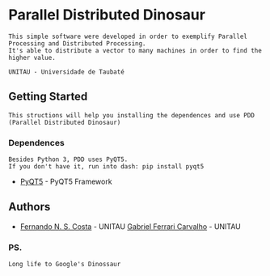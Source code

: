 # Parallel Distributed Dinosaur
	This simple software were developed in order to exemplify Parallel Processing and Distributed Processing.
	It's able to distribute a vector to many machines in order to find the higher value.

	UNITAU - Universidade de Taubaté

## Getting Started
	
	This structions will help you installing the dependences and use PDD (Parallel Distributed Dinosaur)

### Dependences
	Besides Python 3, PDD uses PyQT5.
	If you don't have it, run into dash: pip install pyqt5

* [PyQT5](https://www.riverbankcomputing.com/static/Docs/PyQt5/installation.html) - PyQT5 Framework

## Authors
* [Fernando N. S. Costa](https://www.linkedin.com/in/fernandonsc5/) - UNITAU
[Gabriel Ferrari Carvalho](https://www.linkedin.com/in/gabriel-ferrari-01a962161/) - UNITAU

### PS.
	Long life to Google's Dinossaur

